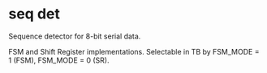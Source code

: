 # seq det

Sequence detector for 8-bit serial data.

FSM and Shift Register implementations. Selectable in TB by FSM_MODE = 1 (FSM), FSM_MODE = 0 (SR).
